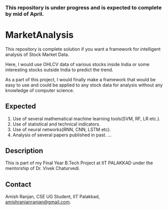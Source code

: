 ### This repository is under progress and is expected to complete by mid of April. ###

# MarketAnalysis #
This repository is complete solution if you want a framework for intelligent analysis of Stock Market Data.

Here, I would use OHLCV data of various stocks inside India or some interesting stocks outside India to predict the trend.

As a part of this project, I would finally make a framework that would be easy to use and could be applied to any stock data for analysis without any knowledge of computer science.

## Expected ##
1. Use of several mathematical machine learning tools(SVM, RF, LR etc.).
2. Use of statistical and technical indicators.
3. Use of neural networks(RNN, CNN, LSTM etc).
4. Analysis of several papers published in past.
...

## Description ##
This is part of my Final Year B.Tech Project at IIT PALAKKAD under the mentorship of Dr. Vivek Chaturvedi.

## Contact ##
Amish Ranjan,
CSE UG Student,
IIT Palakkad,
amishranjanranjan@gmail.com.
